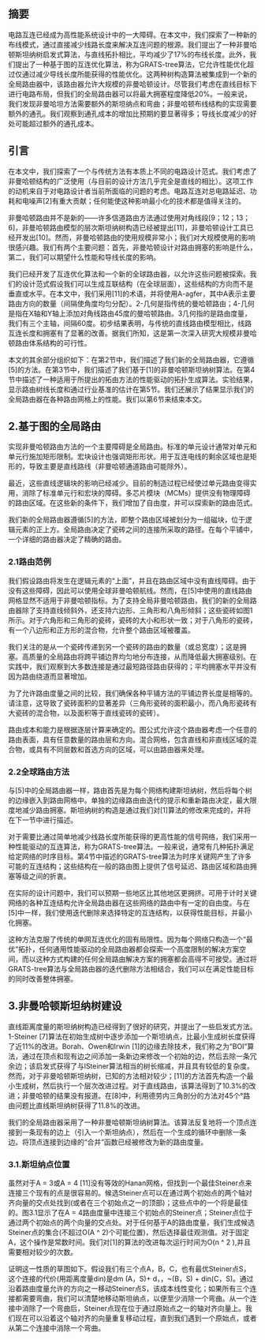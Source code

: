 ## 摘要

电路互连已经成为高性能系统设计中的一大障碍。在本文中，我们探索了一种新的布线模式，通过直接减少线路长度来解决互连问题的根源。我们提出了一种非曼哈顿斯坦纳树启发式算法，与直线拓扑相比，平均减少了17%的布线长度。此外，我们提出了一种基于图的互连优化算法，称为GRATS-tree算法，它允许性能优化超过仅通过减少导线长度所能获得的性能优化。这两种树构造算法被集成到一个新的全局路由器中，该路由器允许大规模的非曼哈顿设计。尽管我们考虑在直线目标下进行电路布局，但我们的全局路由器可以将最大拥塞程度降低20%。一般来说，我们发现非曼哈坦方法需要额外的斯坦纳点和弯曲；非曼哈顿布线结构的实现需要额外的通孔。我们观察到通孔成本的增加比预期的要显著得多；导线长度减少的好处可能超过额外的通孔成本。

## 引言

在本文中，我们探索了一个与传统方法有本质上不同的电路设计范式。我们考虑了非曼哈顿结构的广泛使用（与目前的设计方法几乎完全是直线的相比）。这项工作的动机来自于对电路设计者当前所面临的问题的考虑。电路互连对总电路延迟、功耗和电噪声[2]有重大贡献；任何能使这种影响最小化的技术都是值得关注的。

非曼哈顿路由并不是新的——许多信道路由方法通过使用对角线段[9；12；13；6]，非曼哈顿路由模型的层次斯坦纳树构造已经被提出[11]，非曼哈顿设计工具已经开发出[10]。然而，非曼哈顿路由的使用规模非常小；我们对大规模使用的影响很感兴趣。我们有两个主要问题：首先，非曼哈顿设计对路由拥塞的影响是什么，第二，我们可以期望什么性能和导线长度的影响。

我们已经开发了互连优化算法和一个新的全球路由器，以允许这些问题被探索。我们的设计范式假设我们可以生成互联结构（在全球层面），这些结构的方向而不是垂直或水平。在本文中，我们采用[11]的术语，并将使用A-agfer，其中A表示主要路由方向的数量（间隔使角度均匀分配）。2-几何是指传统的曼哈顿路由；4-几何是指在X轴和Y轴上添加对角线路由45度的曼哈顿路由。3几何指的是路由度量，我们有三个主轴，间隔60度。初步结果表明，与传统的直线路由模型相比，线路互连长度和拥塞有了显著的改善。据我们所知，这是第一次深入研究大规模非曼哈顿路由体系结构的可行性。

本文的其余部分组织如下：在第2节中，我们描述了我们新的全局路由器，它遵循[5]的方法。在第3节中，我们描述了我们基于[1]的非曼哈顿斯坦纳树算法。在第4节中描述了一种适用于所提出的拓由方法的性能驱动的拓扑生成算法。实验结果，显示路由树线长度和通过行业基准的估计在第5节。我们还展示了结果显示我们的全局路由器在各种路由网格上的性能。我们以第6节来结束本文。

## 2.基于图的全局路由

实现非曼哈顿路由方法的一个主要障碍是全局路由。标准的单元设计通常对单元和单元行施加矩形限制。宏块设计也强调矩形形状。用于互连电线的剩余区域也是矩形的，导致主要是直线路线（非曼哈顿通道路由可能除外）。

最近，这些直线逻辑块的影响已经减少。目前的制造过程已经使过单元路由变得实用，消除了标准单元行和宏块的障碍。多芯片模块（MCMs）提供没有物理障碍的路由区域。在这些新的条件下，我们增加了自由度，并可以探索新的路由范式。

我们新的全局路由器遵循[5]的方法，即整个路由区域被划分为一组磁块，位于逻辑元素的正上方。全局路由决定了瓷砖之间的连接所采取的路径。在每个平铺中，一个详细的路由器决定了精确的路由。

### 2.1路由范例

我们假设路由将发生在逻辑元素的“上面”，并且在路由区域中没有直线障碍。由于没有这些障碍，因此可以使用全球非曼哈顿航线。然而，在[5]中使用的直线路由网格显然不适用于非曼哈顿指标。为了支持全局非曼哈顿路由，我们的新的全局路由器除了支持直线倾斜外，还支持六边形、三角形和八角形倾斜；这些瓷砖如图1所示。对于六角形和三角形的瓷砖，瓷砖的大小和形状一致；对于八角形的瓷砖，有一个八边形和正方形的混合物，允许整个路由区域被覆盖。

我们关注的是从一个瓷砖传递到另一个瓷砖的路由的数量（或总宽度）；这是拥塞。高质量的全局路由将跨平铺边界均匀地分布连接，从而降低最大拥塞级别。在实践中，我们观察到大多数连接是通过最短路径路由获得的；平均拥塞水平并没有因为路由绕道而显著增加。

为了允许路由度量之间的比较，我们确保各种平铺方法的平铺边界长度是相等的。请注意，这导致了瓷砖面积的显著差异（三角形瓷砖的面积最小，而八角形瓷砖有大瓷砖的混合物，以及面积等于直线瓷砖的瓷砖）。

路由成本和能力是根据逐层计算来确定的。图公式允许这个路由器考虑一个任意的路由表面，具有任意数量的路由层和方向。混合网格，包含直线和非直线区域的混合物，或具有不同层数和首选方向的区域，可以由路由器来处理。

### 2.2全球路由方法

与[5]中的全局路由器一样，路由首先是为每个网络构建斯坦纳树，然后将每个树的边缘嵌入到路由网格中。单独的边缘路由由迭代的提示和重新路由决定，最大限度地减少路由拥塞。斯坦纳树的构造是通过我们对[1]算法的修改来完成的，并将在下一节中进行描述。

对于需要比通过简单地减少线路长度所能获得的更高性能的信号网络，我们采用一种性能驱动的互连算法，称为GRATS-tree算法。一般来说，通常有几种拓扑满足给定网络的时序目标。第4节中描述的GRATS-tree算法为时序关键网产生了许多可能的互连结构；这些结构在一般的路由图上提供了信号延迟、路由区域和路由拥塞等级之间的折衷。

在实际的设计问题中，我们可以预期一些地区比其他地区更拥挤。可用于计时关键网络的各种互连结构允许全局路由器在这些网络的路由中有一定的自由度。与在[5]中一样，我们使用迭代删除来选择特定的互连结构，以获得性能目标，并最小化拥塞。

这种方法克服了传统的单网互连优化的固有局限性。因为每个网络只构造一个“最优”拓扑，任何通用性能驱动的全局路由器都会探索一个高度限制的解决方案空间，而以这种方式构建的任何全局路由解决方案的拥塞都会高得不可接受。通过将GRATS-tree算法与全局路由器的迭代删除方法相结合，我们可以在满足性能目标的同时改善整体拥塞。

## 3.非曼哈顿斯坦纳树建设

直线距离度量的斯坦纳树构造已经得到了很好的研究，并提出了一些启发式方法。1-Steiner [7]算法在初始生成树中逐步添加一个斯坦纳点，比最小生成树长度获得了近11%的改进。Borah、Owen和Irwin [1]的边缘去除技术，我们称之为“BOI”算法，通过在顶点和现有边之间添加一条新边来修改一个初始的边，然后去除一条冗余边；该启发式获得了与lSteiner算法相当的树长缩减，并且具有较低的复杂度。然而，对于非曼哈顿斯坦纳树，已知的方法相对较少；[11]的方法首先构造一个最小生成树，然后执行一个层次改进过程。对于直线路由，该算法得到了10.3%的改进；非曼哈顿的结果没有报道。在[8]中，利用德劳内三角剖分的方法对45个°路由问题比直线斯坦纳树获得了11.8%的改进。

我们的全局路由器采用了一种非曼哈顿斯坦纳树算法。该算法反复地将一个顶点连接到一条现有的边上（引入一个斯坦纳点），然后在一个生成的循环中删除一条边。将顶点连接到边缘的“合并”函数已经被修改为新的路由度量。

### 3.1.斯坦纳点位置

虽然对于A = 3或A = 4 [11]没有等效的Hanan网格，但找到一个最佳Steiner点来连接三个现有的点是很容易的。候选Steiner点可以在通过两个初始点的两个轴对齐向量的交点处找到(或者在三个初始点之一的顶部)；这些点中的一个将是最佳的。图3.1显示了在A = 4路由度量中连接三个初始点的Steiner点；Steiner点位于通过两个初始点的两个向量的交点处。对于任何基于A的路由度量，我们生成候选Steiner点的集合(不超过O(A ^ 2)个可能位置)，然后选择最佳观测值。对于固定A，这个操作是常数时间。我们对[1]的算法的改进每次运行时间为O(n ^ 2 ),并且需要相对较少的次数。

证明这一性质的草图如下。假设我们有三个点A，B，C，也有最优Steiner点S，这个连接的代价(用距离度量din)是dm (A，S)+ d，，~(B，S) + din(C，S)。通过沿着路由度量允许的方向之一移动Steiner点S，该成本线性变化；如果所有三个连接都需要弯曲，我们可以清楚地移动斯坦纳点，以便至少消除一个弯曲。从一个连接中消除了一个弯曲后，Steiner点现在位于通过原始点之一的轴对齐向量上。我们现在可以沿着这个轴对齐的向量重复移动过程，直到我们遇到一个原始点，或者从第二个连接中消除一个弯曲。

